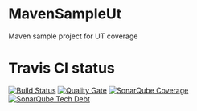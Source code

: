 # MavenSampleUt
Maven sample project for UT coverage

# Travis CI status
[![Build Status](https://travis-ci.org/sgrillon14/MavenSampleUt.svg?branch=master)](https://travis-ci.org/sgrillon14/MavenSampleUt)
[![Quality Gate](https://sonarqube.com/api/badges/gate?key=com.github.sgrillon14:mavensampleut)](https://sonarqube.com/dashboard/index/com.github.sgrillon14:mavensampleut)
[![SonarQube Coverage](https://img.shields.io/sonar63/https/sonarqube.com/com.github.noraui:mavensampleut/coverage.svghttps://img.shields.io/sonar/http/nemo.sonarqube.org/com.github.sgrillon14:mavensampleut/coverage.svg?label=Sonarqube%20coverage)](https://sonarqube.com/component_measures/metric/coverage/list?id=com.github.sgrillon14:mavensampleut)
[![SonarQube Tech Debt](https://img.shields.io/sonar63/https/sonarqube.com/com.github.sgrillon14:mavensampleut/tech_debt.svg?label=Sonarqube%20debt)](https://sonarqube.com/component_issues?id=com.github.sgrillon14:mavensampleut)
